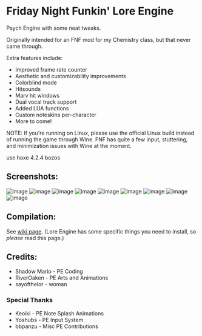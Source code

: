 # Friday Night Funkin' Lore Engine
Psych Engine with some neat tweaks.

Originally intended for an FNF mod for my Chemistry class, but that never came through.

Extra features include:
- Improved frame rate counter
- Aesthetic and customizability improvements
- Colorblind mode
- Hitsounds
- Marv hit windows
- Dual vocal track support
- Added LUA functions
- Custom noteskins per-character
- More to come!

NOTE: If you're running on Linux, please use the official Linux build instead of running the game through Wine. FNF has quite a few input, stuttering, and minimization issues with Wine at the moment.

use haxe 4.2.4 bozos

## Screenshots:
![image](https://user-images.githubusercontent.com/35895538/169086818-b1e6cd8e-0f4e-4091-95a6-b2183b3a6722.png)
![image](https://user-images.githubusercontent.com/35895538/169086909-1acf13b9-f6f0-4b56-9275-170d8b314b80.png)
![image](https://user-images.githubusercontent.com/35895538/169087094-84104ebf-6c35-42e4-bc66-42a3622c16a0.png)
![image](https://user-images.githubusercontent.com/35895538/169087296-29c20c1d-1566-4e60-96a3-7a54e17461ec.png)
![image](https://user-images.githubusercontent.com/35895538/169087438-44afdadf-5472-42f0-8b45-4a7597cee01f.png)
![image](https://user-images.githubusercontent.com/35895538/169087534-b58400b9-6ca9-4e88-835e-01350546f703.png)
![image](https://user-images.githubusercontent.com/35895538/169087651-616c33f5-69a0-45b7-8e27-8f861170b099.png)
![image](https://user-images.githubusercontent.com/35895538/169087792-2a0ef825-4a8b-482f-b095-5695bcb4f8fd.png)
![image](https://user-images.githubusercontent.com/35895538/169087904-20bbacd5-8290-4766-a11c-d608d8d2093d.png)

## Compilation:
See [wiki page](https://github.com/sayofthelor/lore-engine/wiki/How-to-compile-Lore-Engine). (Lore Engine has some specific things you need to install, so *please* read this page.)
## Credits:
* Shadow Mario - PE Coding
* RiverOaken - PE Arts and Animations
* sayofthelor - woman
### Special Thanks
* Keoiki - PE Note Splash Animations
* Yoshubs - PE Input System
* bbpanzu - Misc PE Contributions
